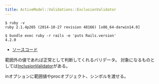 ```yaml
---
title: ActiveModel::Validations::ExclusionValidator
---
```


```
$ ruby -v
ruby 2.1.4p265 (2014-10-27 revision 48166) [x86_64-darwin14.0]
```

```
$ bundle exec ruby -r rails -e 'puts Rails.version'
4.2.0
```

* [ソースコード](https://github.com/rails/rails/blob/v4.2.0/activemodel/lib/active_model/validations/exclusion.rb)

範囲外の値であれば正常として判断してくれるバリデータ。
対象になるものとしては[InclusionValidator](/active_model/validations/inclusion)がある。

inオプションに範囲値やprocオブジェクト、シンボルを渡せる。
